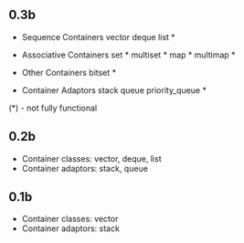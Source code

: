 0.3b
---
- Sequence Containers
    vector
    deque
    list *

- Associative Containers
    set *
    multiset *
    map *
    multimap *

- Other Containers
    bitset *

- Container Adaptors
    stack
    queue
    priority_queue *

(*) - not fully functional

0.2b
---
- Container classes: vector, deque, list
- Container adaptors: stack, queue

0.1b
---
- Container classes: vector
- Container adaptors: stack